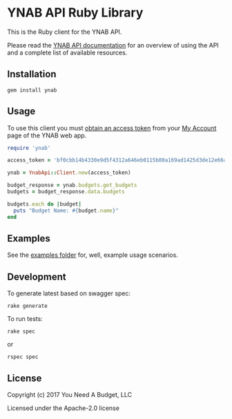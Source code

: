# YNAB API Ruby Library

This is the Ruby client for the YNAB API.

Please read the [YNAB API documentation](https://api.youneedabudget.com) for an
overview of using the API and a complete list of available resources.

## Installation

```
gem install ynab
```

## Usage

To use this client you must
[obtain an access token](https://api.youneedabudget.com/#authentication) from
your [My Account](https://app.youneedabudget.com/settings) page of the YNAB web
app.

```ruby
require 'ynab'

access_token = 'bf0cbb14b4330e9d5f4312a646eb0115b80a169ad1425d3de12e66a389eaafe2'

ynab = YnabApi::Client.new(access_token)

budget_response = ynab.budgets.get_budgets
budgets = budget_response.data.budgets

budgets.each do |budget|
  puts "Budget Name: #{budget.name}"
end
```

## Examples

See the [examples folder](https://github.com/ynab/ynab-sdk-ruby/tree/master/examples) for, well, example usage scenarios.

## Development

To generate latest based on swagger spec:

```
rake generate
```

To run tests:

```
rake spec
```
 
or 

```
rspec spec
```

## License

Copyright (c) 2017 You Need A Budget, LLC

Licensed under the Apache-2.0 license